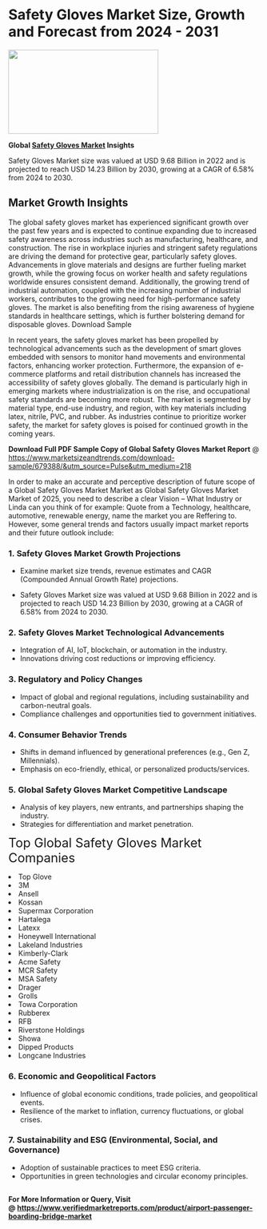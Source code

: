 <H1>Safety Gloves Market Size, Growth and Forecast from 2024 - 2031</H1><img class="aligncenter size-medium wp-image-584254" src="https://thirdeyenews.in/wp-content/uploads/2024/09/Global-Market-Research-300x168.jpeg" alt="" width="300" height="168" /><p><strong>Global&nbsp;<a href="https://www.marketsizeandtrends.com/download-sample/679388/&amp;utm_source=Pulse&amp;utm_medium=218">Safety Gloves Market</a> Insights</strong></p><p>Safety Gloves Market size was valued at USD 9.68 Billion in 2022 and is projected to reach USD 14.23 Billion by 2030, growing at a CAGR of 6.58% from 2024 to 2030.</p><p><h2>Market Growth Insights</h2> <p>The global safety gloves market has experienced significant growth over the past few years and is expected to continue expanding due to increased safety awareness across industries such as manufacturing, healthcare, and construction. The rise in workplace injuries and stringent safety regulations are driving the demand for protective gear, particularly safety gloves. Advancements in glove materials and designs are further fueling market growth, while the growing focus on worker health and safety regulations worldwide ensures consistent demand. Additionally, the growing trend of industrial automation, coupled with the increasing number of industrial workers, contributes to the growing need for high-performance safety gloves. The market is also benefiting from the rising awareness of hygiene standards in healthcare settings, which is further bolstering demand for disposable gloves. Download Sample</p> <p>In recent years, the safety gloves market has been propelled by technological advancements such as the development of smart gloves embedded with sensors to monitor hand movements and environmental factors, enhancing worker protection. Furthermore, the expansion of e-commerce platforms and retail distribution channels has increased the accessibility of safety gloves globally. The demand is particularly high in emerging markets where industrialization is on the rise, and occupational safety standards are becoming more robust. The market is segmented by material type, end-use industry, and region, with key materials including latex, nitrile, PVC, and rubber. As industries continue to prioritize worker safety, the market for safety gloves is poised for continued growth in the coming years. </p><p><span class=""><strong>Download Full PDF Sample Copy of Global Safety Gloves Market Report</strong> @ <a href="https://www.marketsizeandtrends.com/download-sample/679388/&amp;utm_source=Pulse&amp;utm_medium=218" target="_blank">https://www.marketsizeandtrends.com/download-sample/679388/&amp;utm_source=Pulse&amp;utm_medium=218</a></span></p><p>In order to make an accurate and perceptive description of future scope of a Global&nbsp;Safety Gloves Market Market as Global&nbsp;Safety Gloves Market Market of 2025, you need to describe a clear Vision &ndash; What Industry or Linda can you think of for example: Quote from a Technology, healthcare, automotive, renewable energy, name the market you are Reffering to. However, some general trends and factors usually impact market reports and their future outlook include:</p><h3>1.&nbsp;<strong>Safety Gloves Market Growth Projections</strong></h3><ul><li>Examine market size trends, revenue estimates and CAGR (Compounded Annual Growth Rate) projections.</li><li><p>Safety Gloves Market size was valued at USD 9.68 Billion in 2022 and is projected to reach USD 14.23 Billion by 2030, growing at a CAGR of 6.58% from 2024 to 2030.</p></li></ul><h3>2.&nbsp;<strong>Safety Gloves Market Technological Advancements</strong></h3><ul><li>Integration of AI, IoT, blockchain, or automation in the industry.</li><li>Innovations driving cost reductions or improving efficiency.</li></ul><h3>3.&nbsp;<strong>Regulatory and Policy Changes</strong></h3><ul><li>Impact of global and regional regulations, including sustainability and carbon-neutral goals.</li><li>Compliance challenges and opportunities tied to government initiatives.</li></ul><h3>4.&nbsp;<strong>Consumer Behavior Trends</strong></h3><ul><li>Shifts in demand influenced by generational preferences (e.g., Gen Z, Millennials).</li><li>Emphasis on eco-friendly, ethical, or personalized products/services.</li></ul><h3>5.&nbsp;<strong>Global Safety Gloves Market Competitive Landscape</strong></h3><ul><li>Analysis of key players, new entrants, and partnerships shaping the industry.</li><li>Strategies for differentiation and market penetration.</li></ul><p data-pm-slice="1 1 []"><span style="color: inherit; font-family: inherit; font-size: 25px;">Top Global Safety Gloves Market Companies</span></p><div class="" data-test-id=""><p><li>Top Glove</li><li> 3M</li><li> Ansell</li><li> Kossan</li><li> Supermax Corporation</li><li> Hartalega</li><li> Latexx</li><li> Honeywell International</li><li> Lakeland Industries</li><li> Kimberly-Clark</li><li> Acme Safety</li><li> MCR Safety</li><li> MSA Safety</li><li> Drager</li><li> Grolls</li><li> Towa Corporation</li><li> Rubberex</li><li> RFB</li><li> Riverstone Holdings</li><li> Showa</li><li> Dipped Products</li><li> Longcane Industries</li></p></div><h3>6.&nbsp;<strong>Economic and Geopolitical Factors</strong></h3><ul><li>Influence of global economic conditions, trade policies, and geopolitical events.</li><li>Resilience of the market to inflation, currency fluctuations, or global crises.</li></ul><h3>7.&nbsp;<strong>Sustainability and ESG (Environmental, Social, and Governance)</strong></h3><ul><li>Adoption of sustainable practices to meet ESG criteria.</li><li>Opportunities in green technologies and circular economy principles.</li></ul><h2><strong style="font-size: 14px;">For More Information or Query, Visit @&nbsp;</strong><a style="background-color: #ffffff; font-size: 14px;" href="https://www.marketsizeandtrends.com/report/safety-gloves-market/" target="_blank">https://www.verifiedmarketreports.com/product/airport-passenger-boarding-bridge-market</a></h2>
